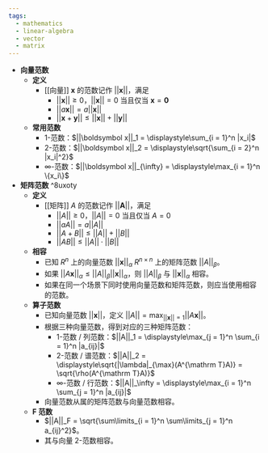 ```yaml
---
tags:
  - mathematics
  - linear-algebra
  - vector
  - matrix
---
```

- **向量范数**
	- **定义**
		- [[向量]] $\boldsymbol x$ 的范数记作 $||\boldsymbol x||$，满足
			- $||\boldsymbol x||\ge 0$，$||\boldsymbol x|| = 0$ 当且仅当 $\boldsymbol x=\boldsymbol 0$
			- $||a\boldsymbol x||=a||\boldsymbol x||$
			- $||\boldsymbol x + \boldsymbol y|| \le ||\boldsymbol x|| + ||\boldsymbol y||$
	- **常用范数**
		- $1$-范数：$||\boldsymbol x||_1 = \displaystyle\sum_{i = 1}^n |x_i|$
		- $2$-范数：$||\boldsymbol x||_2 = \displaystyle\sqrt{\sum_{i = 2}^n |x_i|^2}$
		- $\infty$-范数：$||\boldsymbol x||_{\infty} = \displaystyle\max_{i = 1}^n \{x_i\}$
- **矩阵范数** ^8uxoty
	- **定义**
		- [[矩阵]] $A$ 的范数记作 $||\boldsymbol A||$，满足
			- $||A||\ge 0$，$||A|| = 0$ 当且仅当 $A=0$
			- $||aA||=a||A||$
			- $||A + B|| \le ||A|| + ||B||$
			- $||AB|| \le ||A||\cdot||B||$
	- **相容**
		- 已知 $R^n$ 上的向量范数 $||\boldsymbol x||_\alpha$ $R^{n\times n}$ 上的矩阵范数 $||A||_\beta$。
		- 如果 $||A\boldsymbol x||_\alpha \le ||A||_\beta||\boldsymbol x||_\alpha$，则 $||A||_\beta$  与 $||\boldsymbol x||_\alpha$ 相容。
		- 如果在同一个场景下同时使用向量范数和矩阵范数，则应当使用相容的范数。
	- **算子范数**
		- 已知向量范数 $||\boldsymbol x||$，定义 $||A|| = \displaystyle\max_{||\boldsymbol x|| = 1} ||A\boldsymbol x||$。
		- 根据三种向量范数，得到对应的三种矩阵范数：
			- $1$-范数 / 列范数：$||A||_1 = \displaystyle\max_{j = 1}^n \sum_{i = 1}^n |a_{ij}|$
			- $2$-范数 / 谱范数：$||A||_2 = \displaystyle\sqrt{|\lambda|_{\max}(A^{\mathrm T}A)} = \sqrt{\rho(A^{\mathrm T}A)}$
			- $\infty$-范数 / 行范数：$||A||_\infty = \displaystyle\max_{i = 1}^n \sum_{j = 1}^n |a_{ij}|$
        - 向量范数从属的矩阵范数与向量范数相容。
    - **F 范数**
        - $||A||_F = \sqrt{\sum\limits_{i = 1}^n \sum\limits_{j = 1}^n a_{ij}^2}$。
        - 其与向量 2-范数相容。
